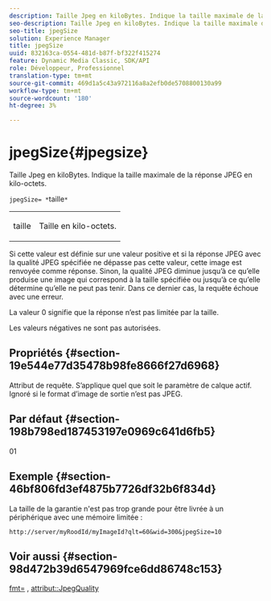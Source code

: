 ```yaml
---
description: Taille Jpeg en kiloBytes. Indique la taille maximale de la réponse JPEG en kilo-octets.
seo-description: Taille Jpeg en kiloBytes. Indique la taille maximale de la réponse JPEG en kilo-octets.
seo-title: jpegSize
solution: Experience Manager
title: jpegSize
uuid: 832163ca-0554-481d-b87f-bf322f415274
feature: Dynamic Media Classic, SDK/API
role: Développeur, Professionnel
translation-type: tm+mt
source-git-commit: 469d1a5c43a972116a8a2efb0de5708800130a99
workflow-type: tm+mt
source-wordcount: '180'
ht-degree: 3%

---
```



# jpegSize{#jpegsize}

Taille Jpeg en kiloBytes. Indique la taille maximale de la réponse JPEG en kilo-octets.

`jpegSize= *`taille`*`

<table id="simpletable_EC2A8D8B65854B45B9CB184DA1069355"> 
 <tr class="strow"> 
  <td class="stentry"> <p><span class="codeph"> <span class="varname"> taille</span></span> </p> </td> 
  <td class="stentry"> <p>Taille en kilo-octets. </p></td> 
 </tr> 
</table>

Si cette valeur est définie sur une valeur positive et si la réponse JPEG avec la qualité JPEG spécifiée ne dépasse pas cette valeur, cette image est renvoyée comme réponse. Sinon, la qualité JPEG diminue jusqu’à ce qu’elle produise une image qui correspond à la taille spécifiée ou jusqu’à ce qu’elle détermine qu’elle ne peut pas tenir. Dans ce dernier cas, la requête échoue avec une erreur.

La valeur 0 signifie que la réponse n’est pas limitée par la taille.

Les valeurs négatives ne sont pas autorisées.

## Propriétés {#section-19e544e77d35478b98fe8666f27d6968}

Attribut de requête. S’applique quel que soit le paramètre de calque actif. Ignoré si le format d’image de sortie n’est pas JPEG.

## Par défaut {#section-198b798ed187453197e0969c641d6fb5}

01

## Exemple {#section-46bf806fd3ef4875b7726df32b6f834d}

La taille de la garantie n&#39;est pas trop grande pour être livrée à un périphérique avec une mémoire limitée :

`http://server/myRoodId/myImageId?qlt=60&wid=300&jpegSize=10`

## Voir aussi {#section-98d472b39d6547969fce6dd86748c153}

[fmt=](../../../../../is-api/http-ref/image-serving-api-ref/c-http-protocol-reference/c-command-reference/r-is-http-fmt.md#reference-cdf10043423b45ba9fe15157fb3ae37a) ,  [attribut::JpegQuality](../../../../../is-api/image-catalog/image-serving-api-ref/c-image-catalog-reference/c-attributes-reference/r-jpegquality.md#reference-4a879e7c46024c8a898a9fd226f9eb09)
